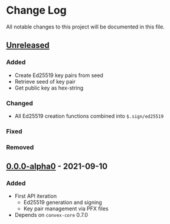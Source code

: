# Change Log

All notable changes to this project will be documented in this file.



## [Unreleased]

### Added

- Create Ed25519 key pairs from seed
- Retrieve seed of key pair
- Get public key as hex-string

### Changed

- All Ed25519 creation functions combined into `$.sign/ed25519`

### Fixed

### Removed




## [0.0.0-alpha0] - 2021-09-10

### Added

- First API iteration
    - Ed25519 generation and signing
    - Key pair management via PFX files
- Depends on `convex-core` 0.7.0



[Unreleased]:  https://github.com/helins/convex.lisp.cljc/compare/cvm/0.0.0-alpha0...HEAD
[0.0.0-alpha0]: https://github.com/helins/convex.lisp.cljc/releases/tag/cvm/0.0.0-alpha0
